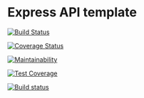# Express API template

[![Build Status](https://travis-ci.com/Sevendaye/express-api-template.svg?token=rJxcgFT8fJ9zyDtCCLLx&branch=main)](https://travis-ci.com/Sevendaye/express-api-template)

[![Coverage Status](https://coveralls.io/repos/github/Sevendaye/express-api-template/badge.svg?branch=main)](https://coveralls.io/github/Sevendaye/express-api-template?branch=main)

[![Maintainability](https://api.codeclimate.com/v1/badges/6f32491de7600fd4946a/maintainability)](https://codeclimate.com/github/Sevendaye/express-api-template/maintainability)

[![Test Coverage](https://api.codeclimate.com/v1/badges/6f32491de7600fd4946a/test_coverage)](https://codeclimate.com/github/Sevendaye/express-api-template/test_coverage)

[![Build status](https://ci.appveyor.com/api/projects/status/4gvckqsolqbusftp/branch/main?svg=true)](https://ci.appveyor.com/project/Sevendaye/express-api-template/branch/main)

